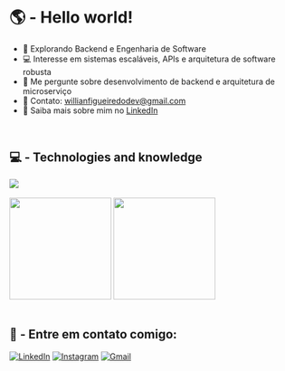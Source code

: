 <h1>🌎 -  Hello world!</h1>

- 🚀 Explorando Backend e Engenharia de Software
- 💻 Interesse em sistemas escaláveis, APIs e arquitetura de software robusta
- 🔧 Me pergunte sobre desenvolvimento de backend e arquitetura de microserviço
- 📧 Contato: willianfigueiredodev@gmail.com
- 🔗 Saiba mais sobre mim no [LinkedIn](https://www.linkedin.com/in/willianfigueiredodev/)

<br>

<h2 align="left"> 
  💻 - Technologies and knowledge
</h2>

<div align="left"> 
<img src="https://skillicons.dev/icons?i=js,cs,python,ts,react,vite,tailwind,nodejs,dotnet,git,linux,figma,vscode" />
</div>

<br>

<div align="left">

<img height="180em" src="https://github-readme-stats.vercel.app/api?username=willianfigueiredodev&show_icons=true&theme=radical"/>

<img height="180em" src="https://github-readme-stats.vercel.app/api/top-langs/?username=willianfigueiredodev&layout=compact&langs_count=7&theme=radical"/>

</div>

<br>

<h2 align="left"> 
  🔗 - Entre em contato comigo:
</h2>

<div align="left"> 

<a href="https://www.linkedin.com/in/willianfigueiredodev/" target="_blank"><img src="https://img.shields.io/badge/-LinkedIn-0A66C2?style=for-the-badge&logo=linkedin&logoColor=white" alt="LinkedIn"></a>
<a href="https://www.instagram.com/willianfigueiredodev/" target="_blank"><img src="https://img.shields.io/badge/-Instagram-E4405F?style=for-the-badge&logo=instagram&logoColor=white" alt="Instagram"></a>
<a href="mailto:willianfigueiredodev@gmail.com" target="_blank"><img src="https://img.shields.io/badge/-Gmail-D14836?style=for-the-badge&logo=gmail&logoColor=white" alt="Gmail"></a>

</div>
